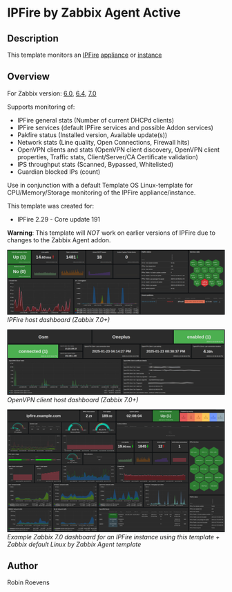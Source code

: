 # IPFire by Zabbix Agent Active

## Description

This template monitors an [IPFire](https://www.ipfire.org/) [appliance](https://www.lightningwirelabs.com/products/ipfire/appliances) or [instance](https://www.ipfire.org/download)

## Overview

For Zabbix version: [6.0](./6.0/), [6.4](./6.4/), [7.0](./7.0/)

Supports monitoring of:
- IPFire general stats (Number of current DHCPd clients)
- IPFire services (default IPFire services and possible Addon services)
- Pakfire status (Installed version, Available update(s))
- Network stats (Line quality, Open Connections, Firewall hits)
- OpenVPN clients and stats (OpenVPN client discovery, OpenVPN client properties, Traffic stats, Client/Server/CA Certificate validation)
- IPS throughput stats (Scanned, Bypassed, Whitelisted)
- Guardian blocked IPs (count)

Use in conjunction with a default Template OS Linux-template for CPU/Memory/Storage monitoring of the IPFire appliance/instance.

This template was created for:

- IPFire 2.29 - Core update 191

**Warning**: This template will *NOT* work on earlier versions of IPFire due to changes to the Zabbix Agent addon.

![Zabbix 7.0 IPFire host dashboard](./images/IPFire_Zabbix_Host_Dashboard.png)
*IPFire host dashboard (Zabbix 7.0+)*

![Zabbix 7.0 OpenVPN Client host dashboard](./images/IPFire_OpenVPNClient_Host_Dashboard.png)
*OpenVPN client host dashboard (Zabbix 7.0+)*

![image info](./images/IPFire_Zabbix_Dashboard.png)
*Example Zabbix 7.0 dashboard for an IPFire instance using this template + Zabbix default Linux by Zabbix Agent template*

## Author

Robin Roevens
